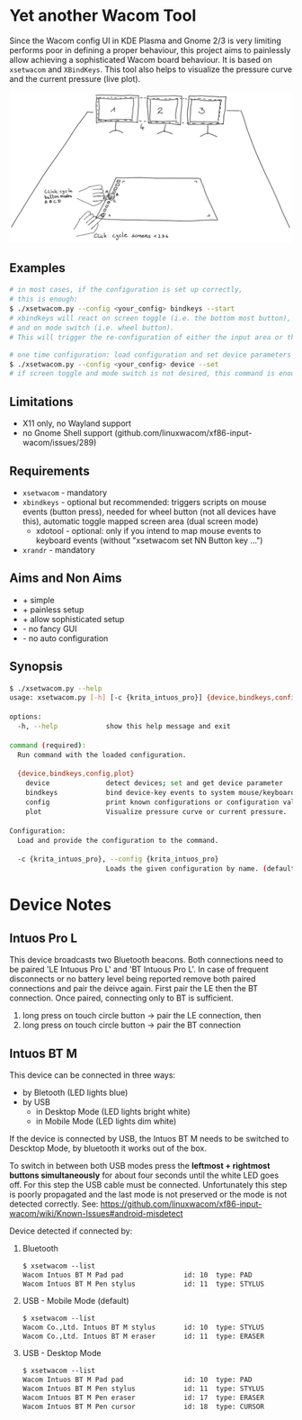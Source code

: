 # Yet another Wacom Tool

Since the Wacom config UI in KDE Plasma and Gnome 2/3 is very limiting performs poor in defining a proper behaviour, this project aims to painlessly allow achieving a sophisticated Wacom board
behaviour. It is based on `xsetwacom` and `XBindKeys`. This tool also helps to visualize the pressure curve and the current pressure (live plot).

![Illustration](./img/usage-illustration.png)
## Examples

```bash
# in most cases, if the configuration is set up correctly, 
# this is enough:
$ ./xsetwacom.py --config <your_config> bindkeys --start
# xbindkeys will react on screen toggle (i.e. the bottom most button), 
# and on mode switch (i.e. wheel button). 
# This will trigger the re-configuration of either the input area or the wheel mode.
```

```bash
# one time configuration: load configuration and set device parameters
$ ./xsetwacom.py --config <your_config> device --set
# if screen toggle and mode switch is not desired, this command is enough
```

## Limitations

- X11 only, no Wayland support
- no Gnome Shell support (github.com/linuxwacom/xf86-input-wacom/issues/289)

## Requirements

- `xsetwacom` - mandatory
- `xbindkeys` - optional but recommended: triggers scripts on mouse events (button press), needed for wheel button (not all devices have this), automatic toggle mapped screen area (dual screen mode)
    - xdotool - optional: only if you intend to map mouse events to keyboard events (without "xsetwacom set NN Button key ...")
- `xrandr` - mandatory

## Aims and Non Aims

- \+ simple
- \+ painless setup
- \+ allow sophisticated setup
- \- no fancy GUI
- \- no auto configuration

## Synopsis

```bash
$ ./xsetwacom.py --help
usage: xsetwacom.py [-h] [-c {krita_intuos_pro}] {device,bindkeys,config,plot} ...

options:
  -h, --help            show this help message and exit

command (required):
  Run command with the loaded configuration.

  {device,bindkeys,config,plot}
    device              detect devices; set and get device parameter
    bindkeys            bind device-key events to system mouse/keyboard events
    config              print known configurations or configuration values
    plot                Visualize pressure curve or current pressure.

Configuration:
  Load and provide the configuration to the command.

  -c {krita_intuos_pro}, --config {krita_intuos_pro}
                        Loads the given configuration by name. (default: krita_intuos_pro)
```

# Device Notes

## Intuos Pro L

This device broadcasts two Bluetooth beacons. Both connections need to be paired 'LE Intuous Pro L' and 'BT Intuous Pro L'. In case of frequent disconnects or no battery level being reported remove
both paired connections and pair the deivce again. First pair the LE then the BT connection. Once paired, connecting only to BT is sufficient.

1. long press on touch circle button -> pair the LE connection, then
2. long press on touch circle button -> pair the BT connection

## Intuos BT M

This device can be connected in three ways:

- by Bletooth (LED lights blue)
- by USB
    - in Desktop Mode (LED lights bright white)
    - in Mobile Mode (LED lights dim white)

If the device is connected by USB, the Intuos BT M needs to be switched to Descktop Mode, by bluetooth it works out of the box.

To switch in between both USB modes press the **leftmost + rightmost buttons simultaneously** for about four seconds until the white LED goes off. For this step the USB cable must be connected.
Unfortunately this step is poorly propagated and the last mode is not preserved or the mode is not detected correctly.
See: https://github.com/linuxwacom/xf86-input-wacom/wiki/Known-Issues#android-misdetect

Device detected if connected by:

1. Bluetooth

       $ xsetwacom --list
       Wacom Intuos BT M Pad pad               id: 10  type: PAD
       Wacom Intuos BT M Pen stylus            id: 11  type: STYLUS

2. USB - Mobile Mode (default)

       $ xsetwacom --list
       Wacom Co.,Ltd. Intuos BT M stylus       id: 10  type: STYLUS
       Wacom Co.,Ltd. Intuos BT M eraser       id: 11  type: ERASER

3. USB - Desktop Mode

       $ xsetwacom --list
       Wacom Intuos BT M Pad pad               id: 10  type: PAD
       Wacom Intuos BT M Pen stylus            id: 11  type: STYLUS
       Wacom Intuos BT M Pen eraser            id: 17  type: ERASER
       Wacom Intuos BT M Pen cursor            id: 18  type: CURSOR

